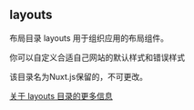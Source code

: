 ## layouts

布局目录 layouts 用于组织应用的布局组件。

你可以自定义合适自己网站的默认样式和错误样式

该目录名为Nuxt.js保留的，不可更改。

[关于 layouts 目录的更多信息](https://nuxtjs.org/guide/views#layouts)
